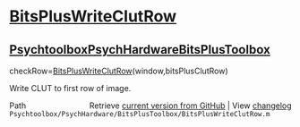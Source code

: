# [BitsPlusWriteClutRow](BitsPlusWriteClutRow)
## [Psychtoolbox](Psychtoolbox)[PsychHardware](PsychHardware)[BitsPlusToolbox](BitsPlusToolbox)

checkRow=[BitsPlusWriteClutRow](BitsPlusWriteClutRow)(window,bitsPlusClutRow)  
  
Write CLUT to first row of image.   




<div class="code_header" style="text-align:right;">
  <span style="float:left;">Path&nbsp;&nbsp;</span> <span class="counter">Retrieve <a href=
  "https://raw.github.com/Psychtoolbox-3/Psychtoolbox-3/beta/Psychtoolbox/PsychHardware/BitsPlusToolbox/BitsPlusWriteClutRow.m">current version from GitHub</a> | View <a href=
  "https://github.com/Psychtoolbox-3/Psychtoolbox-3/commits/beta/Psychtoolbox/PsychHardware/BitsPlusToolbox/BitsPlusWriteClutRow.m">changelog</a></span>
</div>
<div class="code">
  <code>Psychtoolbox/PsychHardware/BitsPlusToolbox/BitsPlusWriteClutRow.m</code>
</div>

